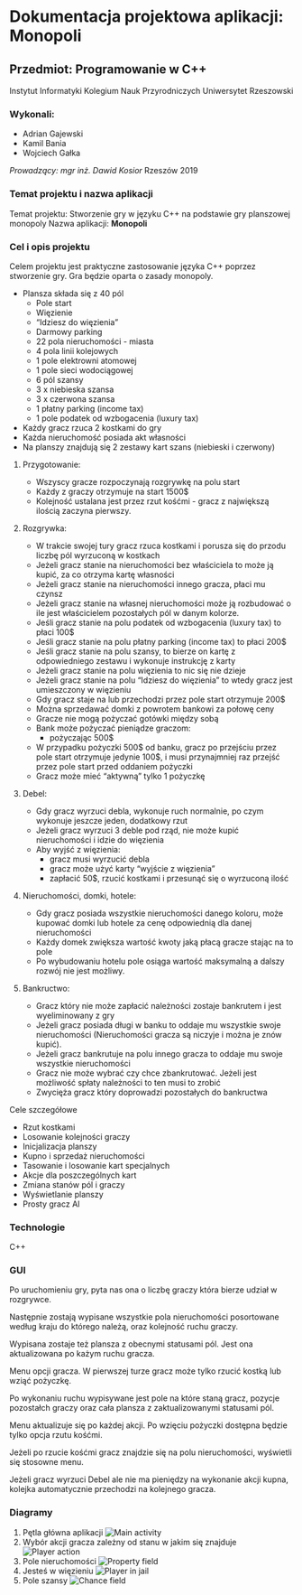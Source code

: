 

# Dokumentacja projektowa aplikacji: **Monopoli**
## Przedmiot: Programowanie w C++
Instytut Informatyki
Kolegium Nauk Przyrodniczych
Uniwersytet Rzeszowski




### Wykonali:
* Adrian Gajewski
* Kamil Bania
* Wojciech Gałka

_Prowadzący: mgr inż. Dawid Kosior_
Rzeszów 2019
### Temat projektu i nazwa aplikacji
Temat projektu: Stworzenie gry w języku C++ na podstawie gry planszowej monopoly
Nazwa aplikacji: **Monopoli**
### Cel i opis projektu
Celem projektu jest praktyczne zastosowanie języka C++ poprzez stworzenie gry. Gra będzie oparta 
o zasady monopoly. 
* Plansza składa się z 40 pól
    * Pole start
    * Więzienie
    * “Idziesz do więzienia”
    * Darmowy parking
    * 22 pola nieruchomości - miasta
    * 4 pola linii kolejowych
    * 1 pole elektrowni atomowej
    * 1 pole sieci wodociągowej
    * 6 pól szansy
    * 3 x niebieska szansa
    * 3 x czerwona szansa
    * 1 płatny parking (income tax)
    * 1 pole podatek od wzbogacenia (luxury tax)
* Każdy gracz rzuca 2 kostkami do gry
* Każda nieruchomość posiada akt własności
* Na planszy znajdują się 2 zestawy kart szans (niebieski i czerwony)

1.  Przygotowanie:
    * Wszyscy gracze rozpoczynają rozgrywkę na polu start
    * Każdy z graczy otrzymuje na start 1500$
    * Kolejność ustalana jest przez rzut kośćmi -  gracz z największą ilością zaczyna pierwszy.

2. Rozgrywka:
    * W trakcie swojej tury gracz rzuca kostkami i porusza się do przodu liczbę pól wyrzuconą w kostkach
    * Jeżeli gracz stanie na nieruchomości bez właściciela to może ją kupić, za co otrzyma kartę własności
    * Jeżeli gracz stanie na nieruchomości innego gracza, płaci mu czynsz 
    * Jeżeli gracz stanie na własnej nieruchomości może ją rozbudować o ile jest właścicielem pozostałych pól w danym kolorze.
    * Jeśli gracz stanie na polu podatek od wzbogacenia (luxury tax) to płaci 100$
    * Jeśli gracz stanie na polu płatny parking (income tax) to płaci 200$
    * Jeśli gracz stanie na polu szansy, to bierze on kartę z odpowiedniego zestawu
     i wykonuje instrukcję z karty
    * Jeżeli gracz stanie na polu więzienia to nic się nie dzieje
    * Jeżeli gracz stanie na polu “Idziesz do więzienia” to wtedy gracz jest umieszczony 
    w więzieniu
    * Gdy gracz staje na lub przechodzi przez pole start otrzymuje 200$
    * Można sprzedawać domki z powrotem bankowi za połowę ceny
    * Gracze nie mogą pożyczać gotówki między sobą
    * Bank może pożyczać pieniądze graczom:
        * pożyczając 500$
    * W przypadku pożyczki 500$ od banku, gracz po przejściu przez pole start otrzymuje jedynie 100$, i musi przynajmniej raz przejść przez pole start przed oddaniem pożyczki
    * Gracz może mieć “aktywną” tylko 1 pożyczkę

3. Debel:
    * Gdy gracz wyrzuci debla, wykonuje ruch normalnie, po czym wykonuje jeszcze jeden, dodatkowy rzut
    * Jeżeli gracz wyrzuci 3 deble pod rząd, nie może kupić nieruchomości i idzie do więzienia
    * Aby wyjść z więzienia:
        * gracz musi wyrzucić debla
        * gracz może użyć karty “wyjście z więzienia”
        * zapłacić 50$, rzucić kostkami i przesunąć się o wyrzuconą ilość

4. Nieruchomości, domki, hotele:
    * Gdy gracz posiada wszystkie nieruchomości danego koloru, może kupować domki lub hotele za cenę odpowiednią dla danej nieruchomości
    * Każdy domek zwiększa wartość kwoty jaką płacą gracze stając na to pole
    * Po wybudowaniu hotelu pole osiąga wartość maksymalną a dalszy rozwój nie jest możliwy.

5. Bankructwo:
    * Gracz który nie może zapłacić należności zostaje bankrutem i jest wyeliminowany 
    z gry
    * Jeżeli gracz posiada długi w banku to oddaje mu wszystkie swoje nieruchomości (Nieruchomości gracza są niczyje i można je znów kupić).
    * Jeżeli gracz bankrutuje na polu innego gracza to oddaje mu swoje wszystkie nieruchomości
    * Gracz nie może wybrać czy chce zbankrutować. Jeżeli jest możliwość spłaty należności to ten musi to zrobić
    * Zwycięża gracz który doprowadzi pozostałych do bankructwa

Cele szczegółowe
* Rzut kostkami
* Losowanie kolejności graczy
* Inicjalizacja planszy
* Kupno i sprzedaż nieruchomości
* Tasowanie i losowanie kart specjalnych
* Akcje dla poszczególnych kart
* Zmiana stanów pól i graczy
* Wyświetlanie planszy
* Prosty gracz AI
### Technologie
C++
### GUI
Po uruchomieniu gry, pyta nas ona o liczbę graczy która bierze udział w rozgrywce.

Następnie zostają wypisane wszystkie pola nieruchomości posortowane według kraju do którego należą, oraz kolejność ruchu graczy.

Wypisana zostaje też plansza z obecnymi statusami pól. Jest ona aktualizowana po każym ruchu gracza.

Menu opcji gracza. W pierwszej turze gracz może tylko rzucić kostką lub wziąć pożyczkę.

Po wykonaniu ruchu wypisywane jest pole na które staną gracz, pozycje pozostałch graczy oraz cała plansza z zaktualizowanymi statusami pól.

Menu aktualizuje się po każdej akcji. Po wzięciu pożyczki dostępna będzie tylko opcja rzutu kośćmi.

Jeżeli po rzucie kośćmi gracz znajdzie się na polu nieruchomości, wyświetli się stosowne menu.

Jeżeli gracz wyrzuci Debel ale nie ma pieniędzy na wykonanie akcji kupna, kolejka automatycznie przechodzi na kolejnego gracza.



### Diagramy
1. Pętla główna aplikacji
![Main activity](/images/diagrammonopoly1.png)
2. Wybór akcji gracza zależny od stanu w jakim się znajduje
![Player action](/images/diagrammonopoly2.png)
3. Pole nieruchomości
![Property field](/images/diagrammonopoly3.png)
4. Jesteś w więzieniu
![Player in jail](/images/diagrammonopoly4.png)
5. Pole szansy
![Chance field](/images/diagrammonopoly5.png)

